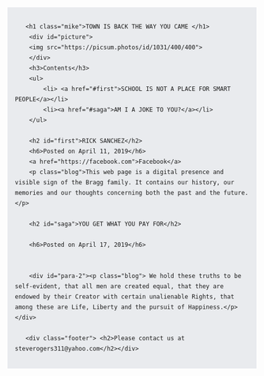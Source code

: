 <html>
    <head>
        <meta charset="utf-8">
        <title>Personal website</title>
        <style>
            h1{font-style:italic;}
            body{font-family:proza libre;line-height:1.5em;font-style:serif;font-style:bold;}
            #blue-ish{background-color: #e9ebee;
            padding: 15px;
            z-index:1;}
            .mike{color:green;}
            h6{font-size:16px;}
            .blog{font-family:fantasy;line-height:1.5em;font-style:serif;font-style:bold}
            #para-2 {  
            background: rgb(255, 255, 219);width:200px;
            float:right;
            margin-left:10px;
            margin-top:100px;
            border: 5px solid orange;
           }
            .footer{margin-top:800px;}
            #picture{
                position:absolute;
                top:50px;
                z-index:2;}
        </style>
    </head>
    <body><div id="blue-ish">
        
       <h1 class="mike">TOWN IS BACK THE WAY YOU CAME </h1>
        <div id="picture">
        <img src="https://picsum.photos/id/1031/400/400"> 
        </div>
        <h3>Contents</h3>
        <ul>
            <li> <a href="#first">SCHOOL IS NOT A PLACE FOR SMART PEOPLE</a></li>
            <li><a href="#saga">AM I A JOKE TO YOU?</a></li>
        </ul>
        
        <h2 id="first">RICK SANCHEZ</h2>
        <h6>Posted on April 11, 2019</h6>
        <a href="https://facebook.com">Facebook</a>
        <p class="blog">This web page is a digital presence and visible sign of the Bragg family. It contains our history, our memories and our thoughts concerning both the past and the future.</p>
        
        <h2 id="saga">YOU GET WHAT YOU PAY FOR</h2>
        
        <h6>Posted on April 17, 2019</h6>
        
        
        <div id="para-2"><p class="blog"> We hold these truths to be self-evident, that all men are created equal, that they are endowed by their Creator with certain unalienable Rights, that among these are Life, Liberty and the pursuit of Happiness.</p></div>
        
       <div class="footer"> <h2>Please contact us at steverogers311@yahoo.com</h2></div>
        
        
   </div> </body>
</html>
